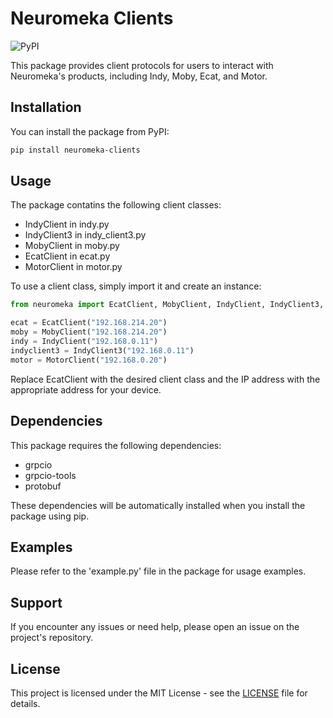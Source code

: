 # Neuromeka Clients
![PyPI](https://img.shields.io/pypi/v/neuromeka-clients)

This package provides client protocols for users to interact with Neuromeka's products, including Indy, Moby, Ecat, and Motor.

## Installation

You can install the package from PyPI:

```bash
pip install neuromeka-clients
```

## Usage
The package contatins the following client classes:

* IndyClient in indy.py
* IndyClient3 in indy_client3.py
* MobyClient in moby.py
* EcatClient in ecat.py
* MotorClient in motor.py

To use a client class, simply import it and create an instance:

```python
from neuromeka import EcatClient, MobyClient, IndyClient, IndyClient3, MotorClient

ecat = EcatClient("192.168.214.20")
moby = MobyClient("192.168.214.20")
indy = IndyClient("192.168.0.11")
indyclient3 = IndyClient3("192.168.0.11")
motor = MotorClient("192.168.0.20")
```

Replace EcatClient with the desired client class and the IP address with the appropriate address for your device.

## Dependencies
This package requires the following dependencies:

* grpcio
* grpcio-tools
* protobuf

These dependencies will be automatically installed when you install the package using pip.

## Examples
Please refer to the 'example.py' file in the package for usage examples.

## Support
If you encounter any issues or need help, please open an issue on the project's repository.

## License
This project is licensed under the MIT License - see the [LICENSE](LICENSE) file for details.



